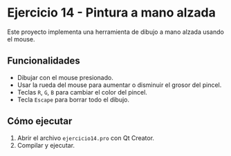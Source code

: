 # Ejercicio 14 - Pintura a mano alzada

Este proyecto implementa una herramienta de dibujo a mano alzada usando el mouse.

## Funcionalidades

- Dibujar con el mouse presionado.
- Usar la rueda del mouse para aumentar o disminuir el grosor del pincel.
- Teclas `R`, `G`, `B` para cambiar el color del pincel.
- Tecla `Escape` para borrar todo el dibujo.

## Cómo ejecutar

1. Abrir el archivo `ejercicio14.pro` con Qt Creator.
2. Compilar y ejecutar.
